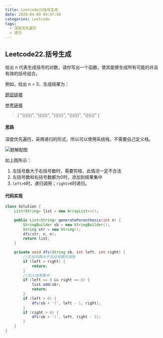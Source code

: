 ```yaml
---
title: Leetcode22括号生成
date: 2020-04-09 09:47:50
categories: Leetcode
tags: 
  - 深度优先遍历
  - 递归
---
```


## Leetcode22.括号生成

给出 n 代表生成括号的对数，请你写出一个函数，使其能够生成所有可能的并且有效的括号组合。

例如，给出 n = 3，生成结果为：

[题目链接](https://leetcode-cn.com/problems/generate-parentheses)

<!--more-->

[参考链接](https://leetcode-cn.com/problems/generate-parentheses/solution/hui-su-suan-fa-by-liweiwei1419/ )

> [
>   "((()))",
>   "(()())",
>   "(())()",
>   "()(())",
>   "()()()"
> ]

#### 思路

深度优先遍历，采用递归的形式，所以可以使用系统栈，不需要自己定义栈。

![题解配图](https://f1bu920.github.io/images/LeetCode22括号生出题解配图.png)

如上图所示：

1. 左括号数大于右括号数时，需要剪枝，此情况一定不合法
2. 左括号数和右括号数都为0时，添加到结果集中
3. `left>0`时，递归调用；`right>0`时递归。



#### 代码实现

```java
class Solution {
    List<String> list = new ArrayList<>();

    public List<String> generateParenthesis(int n) {
        StringBuilder sb = new StringBuilder();
        String str = new String();
        dfs(str, n, n);
        return list;
    }

    private void dfs(String sb, int left, int right) {
        //左括号数大于右括号数时减枝
        if (left > right) {
            return;
        }
        //加入结果集中
        if (left == 0 && right == 0) {
            list.add(sb);
            return;
        }
        if (left > 0) {
            dfs(sb + '(', left - 1, right);
        }
        if (right > 0) {
            dfs(sb + ')', left, right - 1);
        }
    }
}
```











